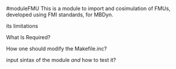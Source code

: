 #moduleFMU
This is a module to import and cosimulation of FMUs, developed using FMI standards, for MBDyn.

its limitations


What Is Required?


How one should modify the Makefile.inc?


input sintax of the module _and_ how to test it?


